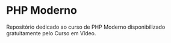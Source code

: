 # PHP Moderno
Repositório dedicado ao curso de PHP Moderno disponibilizado gratuitamente pelo Curso em Vídeo.
